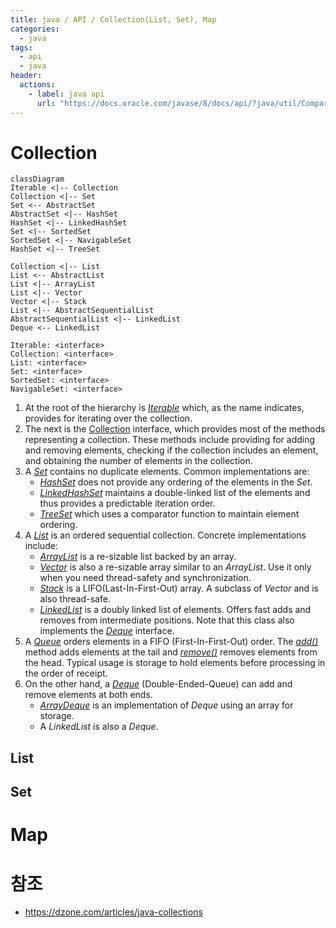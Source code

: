 ```yaml
---
title: java / API / Collection(List, Set), Map
categories: 
  - java
tags: 
  - api
  - java
header:  
  actions:
    - label: java api
      url: "https://docs.oracle.com/javase/8/docs/api/?java/util/Comparator.html"
---
```

# Collection
```mermaid
classDiagram
Iterable <|-- Collection
Collection <|-- Set
Set <-- AbstractSet
AbstractSet <|-- HashSet
HashSet <|-- LinkedHashSet
Set <|-- SortedSet
SortedSet <|-- NavigableSet
HashSet <|-- TreeSet

Collection <|-- List
List <-- AbstractList
List <|-- ArrayList
List <|-- Vector
Vector <|-- Stack
List <|-- AbstractSequentialList
AbstractSequentialList <|-- LinkedList
Deque <-- LinkedList

Iterable: <interface>
Collection: <interface>
List: <interface>
Set: <interface>
SortedSet: <interface>
NavigableSet: <interface>
```
1.  At the root of the hierarchy is  [_Iterable_](https://docs.oracle.com/javase/8/docs/api/java/lang/Iterable.html) which, as the name indicates, provides for iterating over the collection.
2.  The next is the  [Collection](https://docs.oracle.com/javase/8/docs/api/java/util/Collection.html) interface, which provides most of the methods representing a collection. These methods include providing for adding and removing elements, checking if the collection includes an element, and obtaining the number of elements in the collection.
3.  A  [_Set_](https://docs.oracle.com/javase/8/docs/api/java/util/Set.html) contains no duplicate elements. Common implementations are:
    -   [_HashSet_](https://docs.oracle.com/javase/8/docs/api/java/util/HashSet.html) does not provide any ordering of the elements in the  _Set_.
    -   [_LinkedHashSet_](https://docs.oracle.com/javase/8/docs/api/java/util/LinkedHashSet.html) maintains a double-linked list of the elements and thus provides a predictable iteration order.
    -   [_TreeSet_](https://docs.oracle.com/javase/8/docs/api/java/util/TreeSet.html) which uses a comparator function to maintain element ordering.
4.  A  _[List](https://docs.oracle.com/javase/8/docs/api/java/util/List.html)_  is an ordered sequential collection. Concrete implementations include:
    -   _[ArrayList](https://docs.oracle.com/javase/8/docs/api/java/util/ArrayList.html)_  is a re-sizable list backed by an array.
    -   [_Vector_](https://docs.oracle.com/javase/8/docs/api/java/util/Vector.html) is also a re-sizable array similar to an  _ArrayList_. Use it only when you need thread-safety and synchronization.
    -   [_Stack_](https://docs.oracle.com/javase/8/docs/api/java/util/Stack.html) is a LIFO(Last-In-First-Out) array. A subclass of  _Vector_  and is also thread-safe.
    -   [_LinkedList_](https://docs.oracle.com/javase/8/docs/api/java/util/LinkedList.html) is a doubly linked list of elements. Offers fast adds and removes from intermediate positions. Note that this class also implements the  [_Deque_](https://docs.oracle.com/javase/8/docs/api/java/util/Deque.html) interface.
5.  A  _[Queue](https://docs.oracle.com/javase/8/docs/api/java/util/Queue.html)_  orders elements in a FIFO (First-In-First-Out) order. The  _[add()](https://docs.oracle.com/javase/8/docs/api/java/util/Queue.html#add-E-)_  method adds elements at the tail and  _[remove()](https://docs.oracle.com/javase/8/docs/api/java/util/Queue.html#remove--)_  removes elements from the head. Typical usage is storage to hold elements before processing in the order of receipt.
6.  On the other hand, a  _[Deque](https://docs.oracle.com/javase/8/docs/api/java/util/Deque.html)_  (Double-Ended-Queue) can add and remove elements at both ends.
    -   [_ArrayDeque_](https://docs.oracle.com/javase/8/docs/api/java/util/ArrayDeque.html) is an implementation of  _Deque_  using an array for storage.
    -   A  _LinkedList_  is also a  _Deque_.
## List
## Set
# Map

# 참조
- https://dzone.com/articles/java-collections
<!--stackedit_data:
eyJoaXN0b3J5IjpbMTY1NzQzOTUzNiwxNTAwODMyMjA1LC04Mj
E0MzA2MzMsMTQ5MTU3MDE4NCwxMjkwMzQzNzY0LDMzMDYzNDQy
OF19
-->